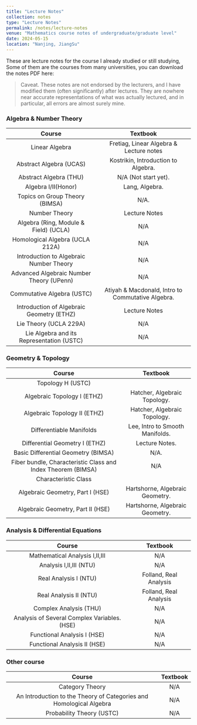 ```yaml
---
title: "Lecture Notes"
collection: notes
type: "Lecture Notes"
permalink: /notes/lecture-notes
venue: "Mathematics course notes of undergraduate/graduate level"
date: 2024-05-15
location: "Nanjing, JiangSu"
---
```


These are lecture notes for the course I already studied or still studying, Some of them are the courses from many universities, you can download the notes PDF here:

> Caveat. These notes are not endorsed by the lecturers, and I have modified them (often significantly) after lectures. They are nowhere near accurate representations of what was actually lectured, and in particular, all errors are almost surely mine.
>


### Algebra & Number Theory

| Course                                      | Textbook                                          |
|:-------------------------------------------:|:---------------------------------------------------:|
| Linear Algebra                            | Fretiag, Linear Algebra & Lecture notes        |
| Abstract Algebra (UCAS)                   | Kostrikin, Introduction to Algebra.               |
| Abstract Algebra (THU)                    | N/A (Not start yet).                              |
| Algebra I/II(Honor)                       | Lang, Algebra.                          |
| Topics on Group Theory (BIMSA)            | N/A.                                              |
| Number Theory                             | Lecture Notes                                     |
| Algebra (Ring, Module & Field) (UCLA)     | N/A                                               |
| Homological Algebra (UCLA 212A)           | N/A                                               |
| Introduction to Algebraic Number Theory   | N/A                                               |
| Advanced Algebraic Number Theory (UPenn)  | N/A                                               |
| Commutative Algebra (USTC)                | Atiyah & Macdonald, Intro to Commutative Algebra. |
| Introduction of Algebraic Geometry (ETHZ) | Lecture Notes                                     |
| Lie Theory (UCLA 229A)                    | N/A                                               |
| Lie Algebra and its Representation (USTC) | N/A                                               |

### Geometry & Topology

| Course                                    | Textbook                                      |
|:-----------------------------------------:|:----------------------------------------------:|
| Topology H (USTC)                         |                                               |
| Algebraic Topology I (ETHZ)               | Hatcher, Algebraic Topology.                  |
| Algebraic Topology II (ETHZ)              | Hatcher, Algebraic Topology.                  |
| Differentiable Manifolds                  | Lee, Intro to Smooth Manifolds.               |
| Differential Geometry I (ETHZ)            | Lecture Notes.                                |
| Basic Differential Geometry (BIMSA)       | N/A.                                          |
| Fiber bundle, Characteristic Class and Index Theorem (BIMSA) | N/A                                           |
| Characteristic Class                      |                                               |
| Algebraic Geometry, Part I (HSE)          | Hartshorne, Algebraic Geometry.               |
| Algebraic Geometry, Part II (HSE)         | Hartshorne, Algebraic Geometry.               |

### Analysis & Differential Equations

| Course                                       | Textbook                         |
|:--------------------------------------------:|:--------------------------------:|
| Mathematical Analysis I,II,III               | N/A                              |
| Analysis I,II,III (NTU)                      | N/A                              |
| Real Analysis I (NTU)                        | Folland, Real Analysis           |
| Real Analysis II (NTU)                       | Folland, Real Analysis           |
| Complex Analysis (THU)                       | N/A                              |
| Analysis of Several Complex Variables. (HSE) | N/A                              |
| Functional Analysis I (HSE)                  | N/A                              |
| Functional Analysis II (HSE)                 | N/A                              |

### Other course

| Course                                                            | Textbook                         |
|:-----------------------------------------------------------------:|:--------------------------------:|
| Category Theory                                                   | N/A                              |
|An Introduction to the Theory of Categories and Homological Algebra|N/A                               |
|Probability Theory (USTC)                                          |N/A                               |